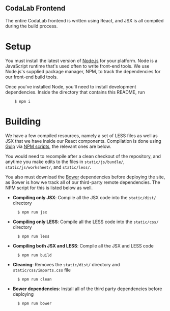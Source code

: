 CodaLab Frontend
-----------------

The entire CodaLab frontend is written using React, and JSX is all compiled
during the build process.

Setup
======

You must install the latest version of [Node.js](https://nodejs.org/en/) for
your platform.  Node is a JavaScript runtime that's used often to write
front-end tools. We use Node.js's supplied package manager, NPM, to track the
dependencies for our front-end build tools.

Once you've installed Node, you'll need to install development dependencies.
Inside the directory that contains this README, run

        $ npm i

Building
=========

We have a few compiled resources, namely a set of LESS files as well as JSX that
we have inside our React components. Compilation is done using
[Gulp](http://gulpjs.com) via
[NPM scripts](https://docs.npmjs.com/misc/scripts), the relevant ones are below.

You would need to recompile after a clean checkout of the repository, and
anytime you make edits to the files in `static/js/bundle/`,
`static/js/worksheet/`, and `static/less/`.

You also must download the [Bower](https://bower.io) dependencies before
deploying the site, as Bower is how we track all of our third-party remote
dependencies. The NPM script for this is listed below as well.

* **Compiling only JSX**: Compile all the JSX code into the `static/dist/` directory

        $ npm run jsx

* **Compiling only LESS**: Compile all the LESS code into the `static/css/` directory

        $ npm run less

* **Compiling both JSX and LESS**: Compile all the JSX and LESS code

        $ npm run build

* **Cleaning**: Removes the `static/dist/` directory and `static/css/imports.css` file

        $ npm run clean

* **Bower dependencies**: Install all of the third party dependencies before deploying

        $ npm run bower

